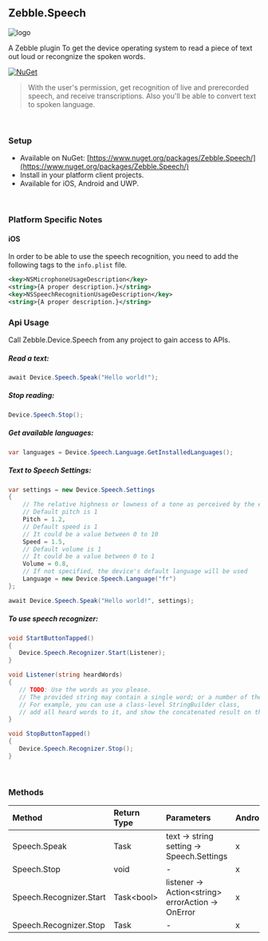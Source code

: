 ﻿[logo]: https://raw.githubusercontent.com/Geeksltd/Zebble.Speech/master/icon.png "Zebble.Speech"


## Zebble.Speech

![logo]

A Zebble plugin To get the device operating system to read a piece of text out loud or recongnize the spoken words.


[![NuGet](https://img.shields.io/nuget/v/Zebble.Speech.svg?label=NuGet)](https://www.nuget.org/packages/Zebble.Speech/)

> With the user's permission, get recognition of live and prerecorded speech, and receive transcriptions. Also you'll be able to convert text to spoken language.

<br>


### Setup
* Available on NuGet: [https://www.nuget.org/packages/Zebble.Speech/](https://www.nuget.org/packages/Zebble.Speech/)
* Install in your platform client projects.
* Available for iOS, Android and UWP.
<br>

### Platform Specific Notes

#### iOS
In order to be able to use the speech recognition, you need to add the following tags to the `info.plist` file.

```xml
<key>NSMicrophoneUsageDescription</key>
<string>{A proper description.}</string>
<key>NSSpeechRecognitionUsageDescription</key>
<string>{A proper description.}</string>
```


### Api Usage
Call Zebble.Device.Speech from any project to gain access to APIs.

##### Read a text:
```csharp
await Device.Speech.Speak("Hello world!");
```
##### Stop reading:
```csharp
Device.Speech.Stop();
```
##### Get available languages:
```csharp
var languages = Device.Speech.Language.GetInstalledLanguages();
```
##### Text to Speech Settings:
```csharp
var settings = new Device.Speech.Settings
{
    // The relative highness or lowness of a tone as perceived by the ear
    // Default pitch is 1
    Pitch = 1.2, 
    // Default speed is 1
    // It could be a value between 0 to 10
    Speed = 1.5,
    // Default volume is 1
    // It could be a value between 0 to 1
    Volume = 0.8,
    // If not specified, the device's default language will be used
    Language = new Device.Speech.Language("fr")
};

await Device.Speech.Speak("Hello world!", settings);
```
##### To use speech recognizer:
```csharp
void StartButtonTapped()
{
   Device.Speech.Recognizer.Start(Listener);
}

void Listener(string heardWords)
{
   // TODO: Use the words as you please. 
   // The provided string may contain a single word; or a number of them.
   // For example, you can use a class-level StringBuilder class, 
   // add all heard words to it, and show the concatenated result on the screen.
}

void StopButtonTapped()
{
   Device.Speech.Recognizer.Stop();
}
```

<br>

### Methods
| Method       | Return Type  | Parameters                          | Android | iOS | Windows |
| :----------- | :----------- | :-----------                        | :------ | :-- | :------ |
| Speech.Speak        | Task         | text -> string<br> setting -> Speech.Settings| x       | x   | x       |
| Speech.Stop         | void         | -                                   | x     | x   | x
| Speech.Recognizer.Start | Task<bool&gt; | listener -> Action<string&gt; errorAction -> OnError | x | x | x
| Speech.Recognizer.Stop | Task | - | x | x | x
